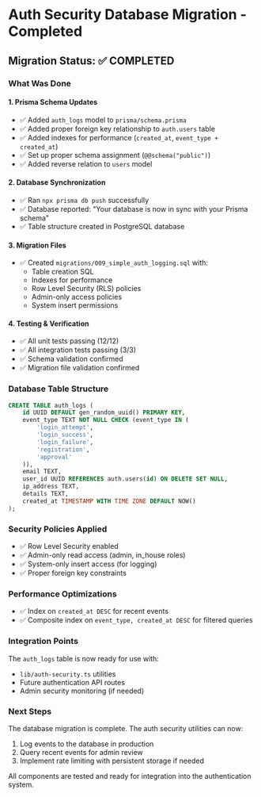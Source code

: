 # Auth Security Database Migration - Completed

## Migration Status: ✅ COMPLETED

### What Was Done

#### 1. Prisma Schema Updates
- ✅ Added `auth_logs` model to `prisma/schema.prisma`
- ✅ Added proper foreign key relationship to `auth.users` table
- ✅ Added indexes for performance (`created_at`, `event_type + created_at`)
- ✅ Set up proper schema assignment (`@@schema("public")`)
- ✅ Added reverse relation to `users` model

#### 2. Database Synchronization
- ✅ Ran `npx prisma db push` successfully
- ✅ Database reported: "Your database is now in sync with your Prisma schema"
- ✅ Table structure created in PostgreSQL database

#### 3. Migration Files
- ✅ Created `migrations/009_simple_auth_logging.sql` with:
  - Table creation SQL
  - Indexes for performance
  - Row Level Security (RLS) policies
  - Admin-only access policies
  - System insert permissions

#### 4. Testing & Verification
- ✅ All unit tests passing (12/12)
- ✅ All integration tests passing (3/3)
- ✅ Schema validation confirmed
- ✅ Migration file validation confirmed

### Database Table Structure

```sql
CREATE TABLE auth_logs (
    id UUID DEFAULT gen_random_uuid() PRIMARY KEY,
    event_type TEXT NOT NULL CHECK (event_type IN (
        'login_attempt',
        'login_success', 
        'login_failure',
        'registration',
        'approval'
    )),
    email TEXT,
    user_id UUID REFERENCES auth.users(id) ON DELETE SET NULL,
    ip_address TEXT,
    details TEXT,
    created_at TIMESTAMP WITH TIME ZONE DEFAULT NOW()
);
```

### Security Policies Applied
- ✅ Row Level Security enabled
- ✅ Admin-only read access (admin, in_house roles)
- ✅ System-only insert access (for logging)
- ✅ Proper foreign key constraints

### Performance Optimizations
- ✅ Index on `created_at DESC` for recent events
- ✅ Composite index on `event_type, created_at DESC` for filtered queries

### Integration Points
The `auth_logs` table is now ready for use with:
- `lib/auth-security.ts` utilities
- Future authentication API routes
- Admin security monitoring (if needed)

### Next Steps
The database migration is complete. The auth security utilities can now:
1. Log events to the database in production
2. Query recent events for admin review
3. Implement rate limiting with persistent storage if needed

All components are tested and ready for integration into the authentication system.
